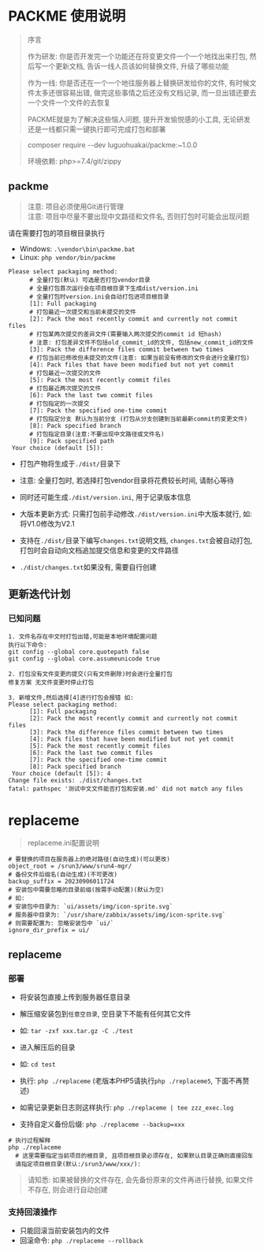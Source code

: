 # PACKME 使用说明

> 序言
>
> 作为研发: 你是否开发完一个功能还在将变更文件一个一个地找出来打包, 然后写一个更新文档, 告诉一线人员该如何替换文件, 升级了哪些功能
>
> 作为一线: 你是否还在一个一个地往服务器上替换研发给你的文件, 有时候文件太多还很容易出错, 做完这些事情之后还没有文档记录, 而一旦出错还要去一个文件一个文件的去恢复
>
> PACKME就是为了解决这些恼人问题, 提升开发愉悦感的小工具, 无论研发还是一线都只需一键执行即可完成打包和部署

> composer require --dev luguohuakai/packme:~1.0.0
>
> 环境依赖: php>=7.4/git/zippy

## packme

> 注意: 项目必须使用Git进行管理<br>
> 注意: 项目中尽量不要出现中文路径和文件名, 否则打包时可能会出现问题

请在需要打包的项目根目录执行

* Windows: `.\vendor\bin\packme.bat`
* Linux: `php vendor/bin/packme`

```shell
Please select packaging method:
      # 全量打包(默认) 可选是否打包vendor目录
      # 全量打包首次运行会在项目根目录下生成dist/version.ini
      # 全量打包时version.ini会自动打包进项目根目录
      [1]: Full packaging
      # 打包最近一次提交和当前未提交的文件
      [2]: Pack the most recently commit and currently not commit files
      # 打包某两次提交的差异文件(需要输入两次提交的commit id 短hash)
      # 注意: 打包差异文件不包括old_commit_id的文件, 包括new_commit_id的文件
      [3]: Pack the difference files commit between two times
      # 打包当前已修改但未提交的文件(注意: 如果当前没有修改的文件会进行全量打包)
      [4]: Pack files that have been modified but not yet commit
      # 打包最近一次提交的文件
      [5]: Pack the most recently commit files
      # 打包最近两次提交的文件
      [6]: Pack the last two commit files
      # 打包指定的一次提交
      [7]: Pack the specified one-time commit
      # 打包指定分支 默认为当前分支 (打包从分支创建到当前最新commit的变更文件)
      [8]: Pack specified branch
      # 打包指定目录(注意:不要出现中文路径或文件名)
      [9]: Pack specified path
 Your choice (default [5]): 
```

* 打包产物将生成于`./dist/`目录下
* 注意: 全量打包时, 若选择打包vendor目录将花费较长时间, 请耐心等待

* 同时还可能生成`./dist/version.ini`, 用于记录版本信息
* 大版本更新方式: 只需打包前手动修改`./dist/version.ini`中大版本就行, 如:将V1.0修改为V2.1

* 支持在`./dist/`目录下编写`changes.txt`说明文档, `changes.txt`会被自动打包, 打包时会自动向文档追加提交信息和变更的文件路径
* `./dist/changes.txt`如果没有, 需要自行创建

## 更新迭代计划

### 已知问题

```
1. 文件名存在中文时打包出错,可能是本地环境配置问题
执行以下命令:
git config --global core.quotepath false
git config --global core.assumeunicode true

2. 打包没有文件变更的提交(只有文件删除)时会进行全量打包
修复方案 无文件变更时停止打包

3. 新增文件,然后选择[4]进行打包会报错 如:
Please select packaging method:
      [1]: Full packaging
      [2]: Pack the most recently commit and currently not commit files
      [3]: Pack the difference files commit between two times
      [4]: Pack files that have been modified but not yet commit
      [5]: Pack the most recently commit files
      [6]: Pack the last two commit files
      [7]: Pack the specified one-time commit
      [8]: Pack specified branch
 Your choice (default [5]): 4
Change file exists: ./dist/changes.txt
fatal: pathspec '测试中文文件能否打包和安装.md' did not match any files
```

# replaceme

> replaceme.ini配置说明

```shell
# 要替换的项目在服务器上的绝对路径(自动生成)(可以更改)
object_root = /srun3/www/srun4-mgr/
# 备份文件后缀名(自动生成)(不可更改)
backup_suffix = 20230906011724
# 安装包中需要忽略的目录前缀(按需手动配置)(默认为空)
# 如: 
# 安装包中目录为: `ui/assets/img/icon-sprite.svg`
# 服务器中目录为: `/usr/share/zabbix/assets/img/icon-sprite.svg`
# 则需要配置为: 忽略安装包中 `ui/` 
ignore_dir_prefix = ui/
```

## replaceme

### 部署

* 将安装包直接上传到服务器任意目录
* 解压缩安装包到`任意空目录`, 空目录下不能有任何其它文件
* 如: `tar -zxf xxx.tar.gz -C ./test`
* 进入解压后的目录
* 如: `cd test`
* 执行: `php ./replaceme` (老版本PHP5请执行`php ./replaceme5`, 下面不再赘述)
* 如需记录更新日志则这样执行: `php ./replaceme | tee zzz_exec.log`

* 支持自定义备份后缀: `php ./replaceme --backup=xxx`

```shell
# 执行过程解释
php ./replaceme
  # 这里需要指定当前项目的根目录, 且项目根目录必须存在, 如果默认目录正确则直接回车
  请指定项目根目录(默认:/srun3/www/xxx/): 
```

> 请知悉: 如果被替换的文件存在, 会先备份原来的文件再进行替换, 如果文件不存在, 则会进行自动创建

### 支持回滚操作

* 只能回滚当前安装包内的文件
* 回滚命令: `php ./replaceme --rollback`

